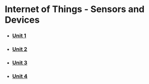 # Internet of Things - Sensors and Devices

- ### [Unit 1](./isd/unit-1)

- ### [Unit 2](./isd/unit-2)

- ### [Unit 3](./isd/unit-3)

- ### [Unit 4](./isd/unit-4)
